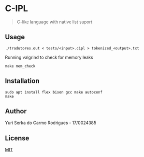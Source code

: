 # C-IPL

> C-like language with native list suport

## Usage

```shell
./tradutores.out < tests/<input>.cipl > tokenized_<output>.txt
```

Running valgrind to check for memory leaks

```shell
make mem_check
```

## Installation

```shell
sudo apt install flex bison gcc make autoconf
make
```

## Author

Yuri Serka do Carmo Rodrigues - 17/0024385

## License

[MIT](./LICENSE)
